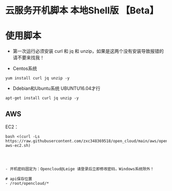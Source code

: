 # 云服务开机脚本 本地Shell版 【Beta】

# 使用脚本

- 第一次运行必须安装 curl 和 jq 和 unzip，如果是这两个没有安装导致报错的请不要来找我！

- Centos系统
```
yum install curl jq unzip -y
```
 
- Ddebian和Ubuntu系统  UBUNTU16.04才行
```
apt-get install curl jq unzip -y
```


## AWS
EC2：
```
bash <(curl -Ls https://raw.githubusercontent.com/zxc348369518/open_cloud/main/aws/opencloud-aws-ec2.sh)

     
     
     
- 开机密码固定为：Opencloud@Leige 请登录后立即修改密码，Windows系统除外！

# api保存位置
- /root/opencloud/*

